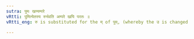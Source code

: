 ```yaml
---
sutra: पुमः खय्यम्परे
vRtti: पुमित्येतस्य रुर्भवति अम्परे खयि परतः ॥
vRtti_eng: रु is substituted for the म् of पुम्, (whereby the उ is changed to उँ or उं) before a surd mute (खय्) which is followed by a vowel, semivowel or a nasal (अम् _pratyahara_).

---
```


